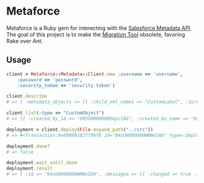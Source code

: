 Metaforce
=========
Metaforce is a Ruby gem for interecting with the [Salesforce Metadata API](http://www.salesforce.com/us/developer/docs/api_meta/index.htm).
The goal of this project is to make the [Migration Tool](http://www.salesforce.com/us/developer/docs/apexcode/Content/apex_deploying_ant.htm) obsolete, favoring Rake over Ant.

Usage
-----

``` ruby
client = Metaforce::Metadata::Client.new :username => 'username',
    :password => 'password',
    :security_token => 'security token')

client.describe
# => { :metadata_objects => [{ :child_xml_names => "CustomLabel", :directory_name => "labels" ... }

client.list(:type => "CustomObject")
# => [{ :created_by_id => "005U0000000EGpcIAG", :created_by_name => "Eric Holmes", ... }]

deployment = client.deploy(File.expand_path("../src"))
# => #<Transaction:0x00000102779bf8 id="04sU0000000WNWoIAO" type=:deploy> 

deployment.done?
# => false

deployment.wait_until_done
deployment.result
# => { :id => "04sU0000000WNWoIAO", :messages => [{ :changed => true ... :success => true }
```
